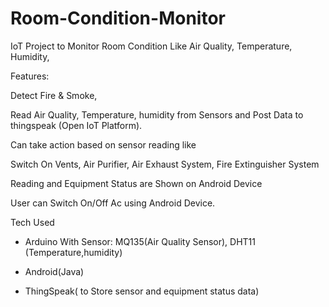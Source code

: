 # Room-Condition-Monitor

IoT Project to Monitor Room Condition Like Air Quality, Temperature, Humidity,

Features: 

Detect Fire & Smoke, 

Read Air Quality, Temperature, humidity from Sensors and Post Data to thingspeak (Open IoT Platform).

Can take action based on sensor reading like 

Switch On Vents, Air Purifier, Air Exhaust System, Fire Extinguisher System

Reading and Equipment Status are Shown on Android Device 

User can Switch On/Off Ac using Android Device.

Tech Used
- Arduino 
With Sensor: MQ135(Air Quality Sensor), DHT11 (Temperature,humidity)

- Android(Java)

- ThingSpeak( to Store sensor and equipment status data)
